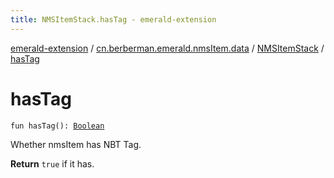 ```yaml
---
title: NMSItemStack.hasTag - emerald-extension
---
```


[emerald-extension](../../index.html) / [cn.berberman.emerald.nmsItem.data](../index.html) / [NMSItemStack](index.html) / [hasTag](.)

# hasTag

`fun hasTag(): `[`Boolean`](https://kotlinlang.org/api/latest/jvm/stdlib/kotlin/-boolean/index.html)

Whether nmsItem has NBT Tag.

**Return**
`true` if it has.

